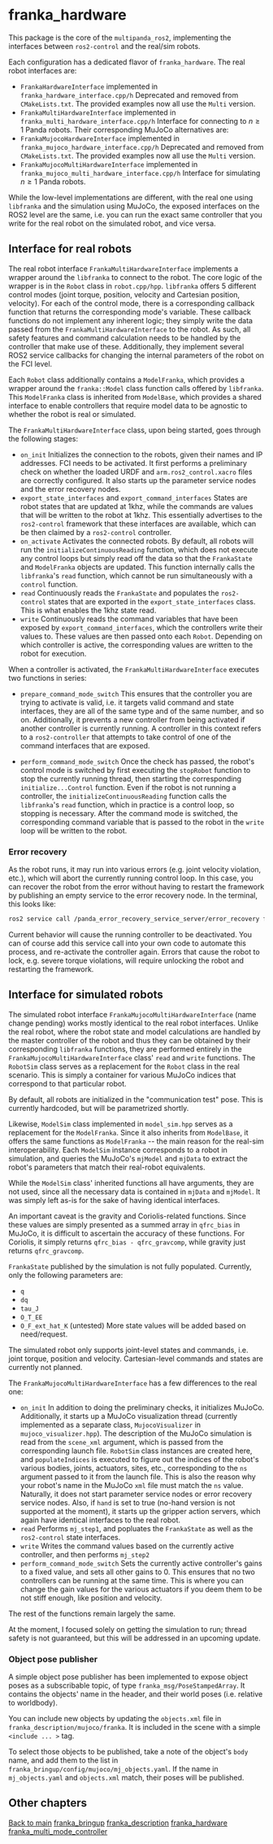 # franka_hardware
This package is the core of the `multipanda_ros2`, implementing the interfaces between `ros2-control` and the real/sim robots.

Each configuration has a dedicated flavor of `franka_hardware`. The real robot interfaces are:
- `FrankaHardwareInterface` implemented in `franka_hardware_interface.cpp/h`
    Deprecated and removed from `CMakeLists.txt`. The provided examples now all use the `Multi` version.
- `FrankaMultiHardwareInterface` implemented in `franka_multi_hardware_interface.cpp/h`
    Interface for connecting to $n \geq 1$ Panda robots. 
Their corresponding MuJoCo alternatives are:
- `FrankaMujocoHardwareInterface` implemented in `franka_mujoco_hardware_interface.cpp/h`
    Deprecated and removed from `CMakeLists.txt`. The provided examples now all use the `Multi` version.
- `FrankaMujocoMultiHardwareInterface` implemented in `franka_mujoco_multi_hardware_interface.cpp/h`
    Interface for simulating $n\geq 1$ Panda robots.

While the low-level implementations are different, with the real one using `libfranka` and the simulation using MuJoCo, the exposed interfaces on the ROS2 level are the same, i.e. you can run the exact same controller that you write for the real robot on the simulated robot, and vice versa. 

## Interface for real robots
The real robot interface `FrankaMultiHardwareInterface` implements a wrapper around the `libfranka` to connect to the robot. The core logic of the wrapper is in the `Robot` class in `robot.cpp/hpp`. `libfranka` offers 5 different control modes (joint torque, position, velocity and Cartesian position, velocity). For each of the control mode, there is a corresponding callback function that returns the corresponding mode's variable. These callback functions do not implement any inherent logic; they simply write the data passed from the `FrankaMultiHardwareInterface` to the robot. As such, all safety features and command calculation needs to be handled by the controller that make use of these. Additionally, they implement several ROS2 service callbacks for changing the internal parameters of the robot on the FCI level.

Each `Robot` class additionally contains a `ModelFranka`, which provides a wrapper around the `franka::Model` class function calls offered by `libfranka`. This `ModelFranka` class is inherited from `ModelBase`, which provides a shared interface to enable controllers that require model data to be agnostic to whether the robot is real or simulated.

The `FrankaMultiHardwareInterface` class, upon being started, goes through the following stages:
- `on_init`
Initializes the connection to the robots, given their names and IP addresses. FCI needs to be activated.
It first performs a preliminary check on whether the loaded URDF and `arm.ros2_control.xacro` files are correctly configured.
It also starts up the parameter service nodes and the error recovery nodes.
- `export_state_interfaces` and `export_command_interfaces`
States are robot states that are updated at 1khz, while the commands are values that will be written to the robot at 1khz. This essentially advertises to the `ros2-control` framework that these interfaces are available, which can be then claimed by a `ros2-control` controller. 
- `on_activate`
Activates the connected robots. By default, all robots will run the `initializeContinuousReading` function, which does not execute any control loops but simply read off the data so that the `FrankaState` and `ModelFranka` objects are updated. This function internally calls the `libfranka`'s `read` function, which cannot be run simultaneously with a `control` function.
- `read`
Continuously reads the `FrankaState` and populates the `ros2-control` states that are exported in the `export_state_interfaces` class. This is what enables the 1khz state read.
- `write`
Continuously reads the command variables that have been exposed by `export_command_interfaces`, which the controllers write their values to. These values are then passed onto each `Robot`. Depending on which controller is active, the corresponding values are written to the robot for execution.

When a controller is activated, the `FrankaMultiHardwareInterface` executes two functions in series:
- `prepare_command_mode_switch`
This ensures that the controller you are trying to activate is valid, i.e. it targets valid command and state interfaces, they are all of the same type and of the same number, and so on. Additionally, it prevents a new controller from being activated if another controller is currently running. A controller in this context refers to a `ros2-controller` that attempts to take control of one of the command interfaces that are exposed.

- `perform_command_mode_switch`
Once the check has passed, the robot's control mode is switched by first executing the `stopRobot` function to stop the currently running thread, then starting the corresponding `initialize...Control` function. Even if the robot is not running a controller, the `initializeContinuousReading` function calls the `libfranka`'s `read` function, which in practice is a control loop, so stopping is necessary.
After the command mode is switched, the corresponding command variable that is passed to the robot in the `write` loop will be written to the robot.

### Error recovery
As the robot runs, it may run into various errors (e.g. joint velocity violation, etc.), which will abort the currently running control loop. In this case, you can recover the robot from the error without having to restart the framework by publishing an empty service to the error recovery node. In the terminal, this looks like:
``` bash
ros2 service call /panda_error_recovery_service_server/error_recovery franka_msgs/srv/ErrorRecovery
```
Current behavior will cause the running controller to be deactivated. You can of course add this service call into your own code to automate this process, and re-activate the controller again.
Errors that cause the robot to lock, e.g. severe torque violations, will require unlocking the robot and restarting the framework.

## Interface for simulated robots
The simulated robot interface `FrankaMujocoMultiHardwareInterface` (name change pending) works mostly identical to the real robot interfaces. Unlike the real robot, where the robot state and model calculations are handled by the master controller of the robot and thus they can be obtained by their corresponding `libfranka` functions, they are performed entirely in the `FrankaMujocoMultiHardwareInterface` class' `read` and `write` functions. The `RobotSim` class serves as a replacement for the `Robot` class in the real scenario. This is simply a container for various MuJoCo indices that correspond to that particular robot. 

By default, all robots are initialized in the "communication test" pose. This is currently hardcoded, but will be parametrized shortly.

Likewise, `ModelSim` class implemented in `model_sim.hpp` serves as a replacement for the `ModelFranka`. Since it also inherits from `ModelBase`, it offers the same functions as `ModelFranka` -- the main reason for the real-sim interoperability. Each `ModelSim` instance corresponds to a robot in simulation, and queries the MuJoCo's `mjModel` and `mjData` to extract the robot's parameters that match their real-robot equivalents.

While the `ModelSim` class' inherited functions all have arguments, they are not used, since all the necessary data is contained in `mjData` and `mjModel`. It was simply left as-is for the sake of having identical interfaces.

An important caveat is the gravity and Coriolis-related functions. Since these values are simply presented as a summed array in `qfrc_bias` in MuJoCo, it is difficult to ascertain the accuracy of these functions. For Coriolis, it simply returns `qfrc_bias - qfrc_gravcomp`, while gravity just returns `qfrc_gravcomp`. 

`FrankaState` published by the simulation is not fully populated. Currently, only the following parameters are:
- `q`
- `dq`
- `tau_J`
- `O_T_EE`
- `O_F_ext_hat_K` (untested)
More state values will be added based on need/request.

The simulated robot only supports joint-level states and commands, i.e. joint torque, position and velocity. Cartesian-level commands and states are currently not planned.

The `FrankaMujocoMultiHardwareInterface` has a few differences to the real one:
- `on_init`
In addition to doing the preliminary checks, it initializes MuJoCo. Additionally, it starts up a MuJoCo visualization thread (currently implemented as a separate class, `MujocoVisualizer` in `mujoco_visualizer.hpp`). The description of the MuJoCo simulation is read from the `scene_xml` argument, which is passed from the corresponding launch file.
`RobotSim` class instances are created here, and `populateIndices` is executed to figure out the indices of the robot's various bodies, joints, actuators, sites, etc., corresponding to the `ns` argument passed to it from the launch file. This is also the reason why your robot's name in the MuJoCo `xml` file must match the `ns` value. 
Naturally, it does not start parameter service nodes or error recovery service nodes. 
Also, if `hand` is set to true (no-hand version is not supported at the moment), it starts up the gripper action servers, which again have identical interfaces to the real robot. 
- `read`
Performs `mj_step1`, and popluates the `FrankaState` as well as the `ros2-control` state interfaces.
- `write`
Writes the command values based on the currently active controller, and then performs `mj_step2`
- `perform_command_mode_switch`
Sets the currently active controller's gains to a fixed value, and sets all other gains to 0. This ensures that no two controllers can be running at the same time.
This is where you can change the gain values for the various actuators if you deem them to be not stiff enough, like position and velocity.

The rest of the functions remain largely the same.

At the moment, I focused solely on getting the simulation to run; thread safety is not guaranteed, but this will be addressed in an upcoming update.

### Object pose publisher

A simple object pose publisher has been implemented to expose object poses as a subscribable topic, of type `franka_msg/PoseStampedArray`. It contains the objects' name in the header, and their world poses (i.e. relative to worldbody).

You can include new objects by updating the `objects.xml` file in `franka_description/mujoco/franka`. It is included in the scene with a simple `<include ... >` tag.

To select those objects to be published, take a note of the object's `body` name, and add them to the list in `franka_bringup/config/mujoco/mj_objects.yaml`. If the name in `mj_objects.yaml` and `objects.xml` match, their poses will be published.


## Other chapters
[Back to main](../main.md)
[franka_bringup](./franka_bringup.md)
[franka_description](./franka_description.md)
[franka_hardware](./franka_hardware.md)
[franka_multi_mode_controller](./franka_multi_mode_controller.md)